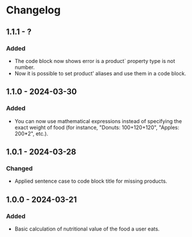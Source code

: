 # Changelog

## 1.1.1 - ?

### Added

* The code block now shows error is a product` property type is not number.
* Now it is possible to set product' aliases and use them in a code block.

## 1.1.0 - 2024-03-30

### Added

* You can now use mathematical expressions instead of specifying the exact weight of food (for instance, "Donuts: 100+120+120", "Apples: 200*2", etc.).

## 1.0.1 - 2024-03-28

### Changed

* Applied sentence case to code block title for missing products.

## 1.0.0 - 2024-03-21

### Added

* Basic calculation of nutritional value of the food a user eats.